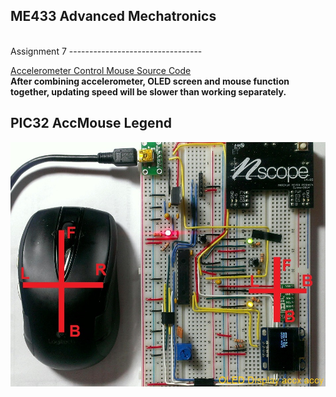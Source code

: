 ME433 Advanced Mechatronics
---------------------------------
<br> 
Assignment 7
---------------------------------

[Accelerometer Control Mouse Source Code](https://github.com/hereissunyue/ME433/tree/master/HW7/mouse_acc)<br> 
<b>After combining accelerometer, OLED screen and mouse function together, updating speed will be slower than working separately.</b>
<br>

PIC32 AccMouse Legend
---------------------------------
<img src="https://raw.githubusercontent.com/hereissunyue/ME433/master/HW7/figure/1.jpg">